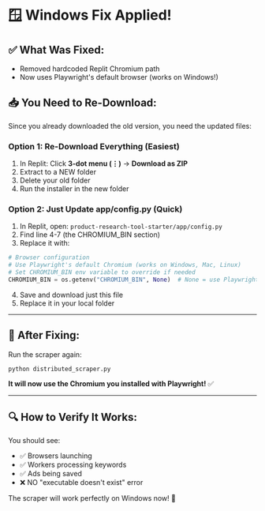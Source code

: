 # 🪟 Windows Fix Applied!

## ✅ What Was Fixed:
- Removed hardcoded Replit Chromium path
- Now uses Playwright's default browser (works on Windows!)

## 📥 **You Need to Re-Download:**

Since you already downloaded the old version, you need the updated files:

### **Option 1: Re-Download Everything (Easiest)**
1. In Replit: Click **3-dot menu (⋮)** → **Download as ZIP**
2. Extract to a NEW folder
3. Delete your old folder
4. Run the installer in the new folder

### **Option 2: Just Update app/config.py (Quick)**
1. In Replit, open: `product-research-tool-starter/app/config.py`
2. Find line 4-7 (the CHROMIUM_BIN section)
3. Replace it with:
```python
# Browser configuration
# Use Playwright's default Chromium (works on Windows, Mac, Linux)
# Set CHROMIUM_BIN env variable to override if needed
CHROMIUM_BIN = os.getenv("CHROMIUM_BIN", None)  # None = use Playwright default
```
4. Save and download just this file
5. Replace it in your local folder

---

## 🚀 After Fixing:

Run the scraper again:
```
python distributed_scraper.py
```

**It will now use the Chromium you installed with Playwright!** ✅

---

## 🔍 How to Verify It Works:

You should see:
- ✅ Browsers launching
- ✅ Workers processing keywords
- ✅ Ads being saved
- ❌ NO "executable doesn't exist" error

The scraper will work perfectly on Windows now! 🎉
